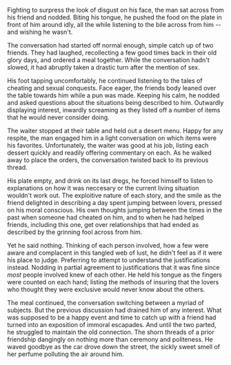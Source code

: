 Fighting to surpress the look of disgust on his face, the man sat 
across from his friend and nodded. Biting his tongue, he pushed the 
food on the plate in front of him around idly, all the while listening 
to the bile across from him -- and wishing he wasn't. 

The conversation had started off normal enough, simple catch up of two 
friends. They had laughed, recollecting a few good times back in their 
old glory days, and ordered a meal together. While the conversation 
hadn't slowed, it had abruptly taken a drastic turn after the mention 
of sex.

His foot tapping uncomfortably, he continued listening to the tales of 
cheating and sexual conquests. Face eager, the friends body leaned over 
the table towards him while a pun was made. Keeping his calm, he nodded 
and asked questions about the situations being described to him. 
Outwardly displaying interest, inwardly screaming as they listed off a 
number of items that he would never consider doing. 

The waiter stopped at their table and held out a desert menu. Happy for 
any respite, the man engaged him in a light conversation on which items 
were his favorites. Unfortunately, the waiter was good at his job, 
listing each dessert quickly and readily offering commentary on each. 
As he walked away to place the orders, the conversation twisted back 
to its previous thread.

His plate empty, and drink on its last dregs, he forced himself to 
listen to explanations on how it was neccesary or the current living 
situation wouldn't work out. The exploitive nature of each story, 
and the smile as the friend delighted in describing a day spent 
jumping between lovers, pressed on his moral conscious. His own 
thoughts jumping between the times in the past when someone had cheated 
on him, and to when he had helped friends, including this one, get over 
relationships that had ended as described by the grinning fool across 
from him.

Yet he said nothing. Thinking of each person involved, how a few were 
aware and complacent in this tangled web of lust, he didn't feel as if 
it were his place to judge. Preferring to attempt to understand the 
justifications instead. Nodding in partial agreement to justifications 
that it was fine since _most_ people involved knew of each other. He 
held his tongue as the fingers were counted on each hand; listing the 
methods of insuring that the lovers who thought they were exclusive 
would never know about the others. 

The meal continued, the conversation switching between a myriad of 
subjects. But the previous discussion had drained him of any interest. 
What was supposed to be a happy event and time to catch up with a 
friend had turned into an exposition of immoral escapades. And until 
the two parted, he struggled to maintain the old connection. The shorn 
threads of a prior friendship dangingly on nothing more than ceremony 
and politeness. He waved goodbye as the car drove down the street, the 
sickly sweet smell of her perfume polluting the air around him.
